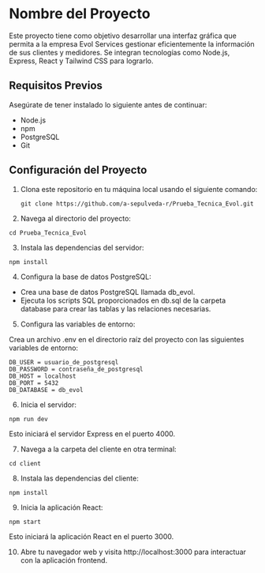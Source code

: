 # Nombre del Proyecto

Este proyecto tiene como objetivo desarrollar una interfaz gráfica que permita a la empresa Evol Services gestionar eficientemente la información de sus clientes y medidores. Se integran tecnologías como Node.js, Express, React y Tailwind CSS para lograrlo.

## Requisitos Previos

Asegúrate de tener instalado lo siguiente antes de continuar:

- Node.js
- npm
- PostgreSQL
- Git

## Configuración del Proyecto

1. Clona este repositorio en tu máquina local usando el siguiente comando:

   ```shell
   git clone https://github.com/a-sepulveda-r/Prueba_Tecnica_Evol.git

   ```

2. Navega al directorio del proyecto:

```shell
cd Prueba_Tecnica_Evol
```

3. Instala las dependencias del servidor:

```shell
npm install

```

4. Configura la base de datos PostgreSQL:

- Crea una base de datos PostgreSQL llamada db_evol.
- Ejecuta los scripts SQL proporcionados en db.sql de la carpeta database para crear las tablas y las relaciones necesarias.

5. Configura las variables de entorno:

Crea un archivo .env en el directorio raíz del proyecto con las siguientes variables de entorno:

```shell
DB_USER = usuario_de_postgresql
DB_PASSWORD = contraseña_de_postgresql
DB_HOST = localhost
DB_PORT = 5432
DB_DATABASE = db_evol
```

6. Inicia el servidor:

```shell
npm run dev
```

Esto iniciará el servidor Express en el puerto 4000.

7. Navega a la carpeta del cliente en otra terminal:

```shell
cd client

```

8. Instala las dependencias del cliente:

```shell
npm install
```

9. Inicia la aplicación React:

```shell
npm start

```

Esto iniciará la aplicación React en el puerto 3000.

10. Abre tu navegador web y visita http://localhost:3000 para interactuar con la aplicación frontend.
